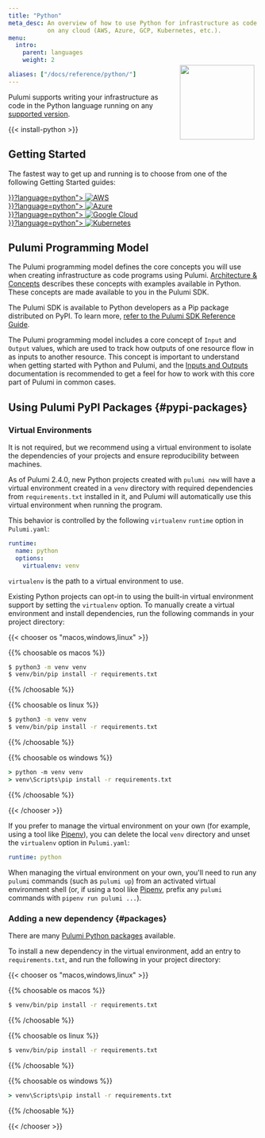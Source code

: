 ```yaml
---
title: "Python"
meta_desc: An overview of how to use Python for infrastructure as code
           on any cloud (AWS, Azure, GCP, Kubernetes, etc.).
menu:
  intro:
    parent: languages
    weight: 2

aliases: ["/docs/reference/python/"]
---
```


<img src="/logos/tech/logo-python.svg" align="right" width="150" style="padding:8px; margin-top: -64px">

Pulumi supports writing your infrastructure as code in the Python language running on any [supported version](https://devguide.python.org/versions/#versions).

{{< install-python >}}

## Getting Started

The fastest way to get up and running is to choose from one of the following Getting Started guides:

<div class="tiles mt-4">
    <div class="flex-1 pb-4 md:mr-4">
        <a class="tile p-4" href="/docs/get-started/aws" >}}?language=python">
            <img class="h-8 mx-auto" src="/logos/tech/aws.svg" alt="AWS">
        </a>
    </div>
    <div class="flex-1 pb-4 md:mr-4">
        <a class="tile p-4" href="/docs/get-started/azure" >}}?language=python">
            <img class="h-8 mx-auto" src="/logos/tech/azure.svg" alt="Azure">
        </a>
    </div>
    <div class="flex-1 pb-4 md:mr-4">
        <a class="tile p-4" href="/docs/get-started/gcp" >}}?language=python">
            <img class="h-8 mx-auto" src="/logos/tech/gcp.svg" alt="Google Cloud">
        </a>
    </div>
    <div class="flex-1 pb-4">
        <a class="tile p-4" href="/docs/get-started/kubernetes" >}}?language=python">
            <img class="h-8 mx-auto" src="/logos/tech/k8s.svg" alt="Kubernetes">
        </a>
    </div>
</div>

## Pulumi Programming Model

The Pulumi programming model defines the core concepts you will use when creating infrastructure as code programs using
Pulumi. [Architecture & Concepts](/docs/intro/concepts) describes these concepts
with examples available in Python. These concepts are made available to you in the Pulumi SDK.

The Pulumi SDK is available to Python developers as a Pip package distributed on PyPI. To learn more,
[refer to the Pulumi SDK Reference Guide](/docs/reference/pkg/python/pulumi/).

The Pulumi programming model includes a core concept of `Input` and `Output` values, which are used to track how outputs of one resource flow in as inputs to another resource.  This concept is important to understand when getting started with Python and Pulumi, and the [Inputs and Outputs](/docs/intro/concepts/inputs-outputs/) documentation is recommended to get a feel for how to work with this core part of Pulumi in common cases.

## Using Pulumi PyPI Packages {#pypi-packages}

### Virtual Environments

It is not required, but we recommend using a virtual environment to isolate the dependencies of your projects and ensure reproducibility between machines.

As of Pulumi 2.4.0, new Python projects created with `pulumi new` will have a virtual environment created in a `venv` directory with required dependencies from `requirements.txt` installed in it, and Pulumi will automatically use this virtual environment when running the program.

This behavior is controlled by the following `virtualenv` `runtime` option in `Pulumi.yaml`:

```yaml
runtime:
  name: python
  options:
    virtualenv: venv
```

`virtualenv` is the path to a virtual environment to use.

Existing Python projects can opt-in to using the built-in virtual environment support by setting the `virtualenv` option. To manually create a virtual environment and install dependencies, run the following commands in your project directory:

{{< chooser os "macos,windows,linux" >}}

{{% choosable os macos %}}

```bash
$ python3 -m venv venv
$ venv/bin/pip install -r requirements.txt
```

{{% /choosable %}}

{{% choosable os linux %}}

```bash
$ python3 -m venv venv
$ venv/bin/pip install -r requirements.txt
```

{{% /choosable %}}

{{% choosable os windows %}}

```bat
> python -m venv venv
> venv\Scripts\pip install -r requirements.txt
```

{{% /choosable %}}

{{< /chooser >}}

If you prefer to manage the virtual environment on your own (for example, using a tool like [Pipenv](https://github.com/pypa/pipenv)), you can delete the local `venv` directory and unset the `virtualenv` option in `Pulumi.yaml`:

```yaml
runtime: python
```

When managing the virtual environment on your own, you'll need to run any `pulumi` commands (such as `pulumi up`) from an activated virtual environment shell (or, if using a tool like [Pipenv](https://github.com/pypa/pipenv), prefix any `pulumi` commands with `pipenv run pulumi ...`).

### Adding a new dependency {#packages}

There are many [Pulumi Python packages](/docs/reference/pkg/) available.

To install a new dependency in the virtual environment, add an entry to `requirements.txt`, and run the following in your project directory:

{{< chooser os "macos,windows,linux" >}}

{{% choosable os macos %}}

```bash
$ venv/bin/pip install -r requirements.txt
```

{{% /choosable %}}

{{% choosable os linux %}}

```bash
$ venv/bin/pip install -r requirements.txt
```

{{% /choosable %}}

{{% choosable os windows %}}

```bat
> venv\Scripts\pip install -r requirements.txt
```

{{% /choosable %}}

{{< /chooser >}}
